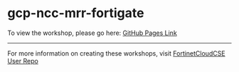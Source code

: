 
# gcp-ncc-mrr-fortigate

To view the workshop, please go here: [GitHub Pages Link](https://fortinetcloudcse.github.io/gcp-ncc-mrr-fortigate/)

---

For more information on creating these workshops, visit [FortinetCloudCSE User Repo](https://fortinetcloudcse.github.io/UserRepo/)
